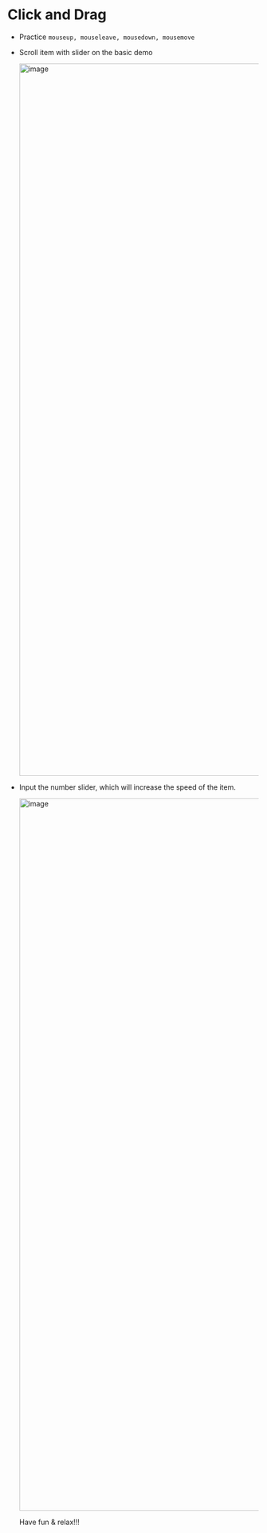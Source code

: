 # Click and Drag

- Practice ```mouseup, mouseleave, mousedown, mousemove```
- Scroll item with slider on the basic demo

  <img width="1426" alt="image" src="https://github.com/turtle-evolution/js30/assets/70047028/a4c623dc-b0a3-4c6d-95f2-5c572ef015ac">

- Input the number slider, which will increase the speed of the item.

  <img width="1426" alt="image" src="https://github.com/turtle-evolution/js30/assets/70047028/4870458f-59ed-4f14-b519-8d1a978b5ef4">

  Have fun & relax!!!
